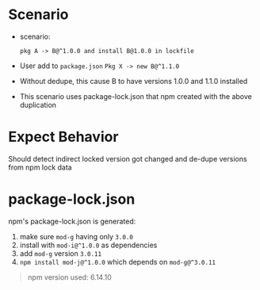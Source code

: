 # Scenario

- scenario:

  `pkg A -> B@^1.0.0 and install B@1.0.0 in lockfile`

- User add to `package.json` `Pkg X -> new B@^1.1.0`

- Without dedupe, this cause B to have versions 1.0.0 and 1.1.0 installed

- This scenario uses package-lock.json that npm created with the above duplication

# Expect Behavior

Should detect indirect locked version got changed and de-dupe versions from npm lock data

# package-lock.json

npm's package-lock.json is generated:

1. make sure `mod-g` having only `3.0.0`
2. install with `mod-i@^1.0.0` as dependencies
3. add `mod-g` version `3.0.11`
4. `npm install mod-j@^1.0.0` which depends on `mod-g@^3.0.11`

> npm version used: 6.14.10
